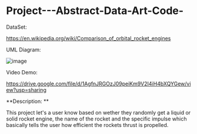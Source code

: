 # Project---Abstract-Data-Art-Code-


DataSet:

https://en.wikipedia.org/wiki/Comparison_of_orbital_rocket_engines

UML Diagram:

![image](https://github.com/user-attachments/assets/c9daefe4-1b6e-4cf1-b603-cbbd763b4084)

Video Demo:

https://drive.google.com/file/d/1AgfnJRGOzJ09peiKm9V2I4iH4bXQYGew/view?usp=sharing

**Description: **

This project let's a user know based on wether they randomly get a liquid or solid rocket engine, the name of the rocket and the specific impulse which basically tells the user how efficient the rockets thrust is propelled. 
